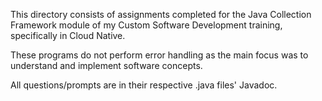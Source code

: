 This directory consists of assignments completed for the Java Collection Framework module of my Custom Software Development training, specifically in Cloud Native.

These programs do not perform error handling as the main focus was to understand and implement software concepts.

All questions/prompts are in their respective .java files' Javadoc.
